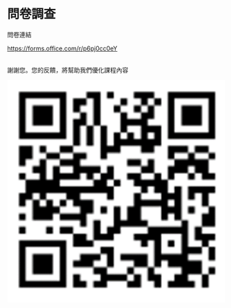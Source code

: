 # 問卷調查

問卷連結

[https://forms.office.com/r/p6pj0cc0eY
\
](https://forms.office.com/r/p6pj0cc0eY)[
\
](https://forms.office.com/r/80U1u6e71t)

謝謝您。您的反饋，將幫助我們優化課程內容

![](<.gitbook/assets/image (1).png>)
